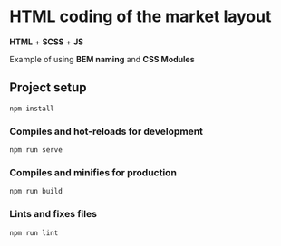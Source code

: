 # HTML coding of the market layout

**HTML** + **SCSS** + **JS**

Example of using **BEM naming** and **CSS Modules**

## Project setup
```
npm install
```

### Compiles and hot-reloads for development
```
npm run serve
```

### Compiles and minifies for production
```
npm run build
```

### Lints and fixes files
```
npm run lint
```

